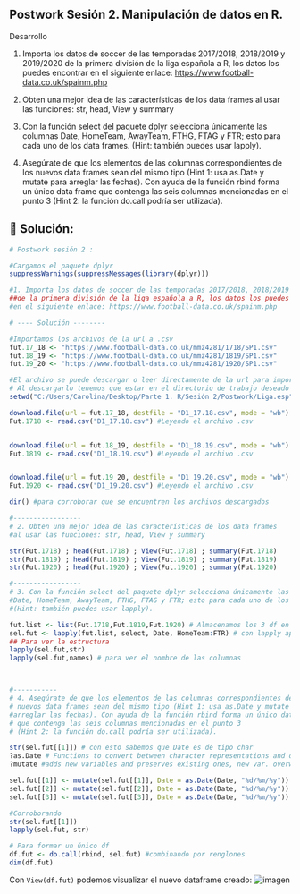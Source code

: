 ## Postwork Sesión 2. Manipulación de datos en R. 
Desarrollo


1.    Importa los datos de soccer de las temporadas 2017/2018, 2018/2019 y 2019/2020 de la primera división de la liga española a R, los datos los puedes encontrar en el siguiente enlace: https://www.football-data.co.uk/spainm.php

 2.   Obten una mejor idea de las características de los data frames al usar las funciones: str, head, View y summary

3.    Con la función select del paquete dplyr selecciona únicamente las columnas Date, HomeTeam, AwayTeam, FTHG, FTAG y FTR; esto para cada uno de los data frames. (Hint: también puedes usar lapply).

4.    Asegúrate de que los elementos de las columnas correspondientes de los nuevos data frames sean del mismo tipo (Hint 1: usa as.Date y mutate para arreglar las fechas). Con ayuda de la función rbind forma un único data frame que contenga las seis columnas mencionadas en el punto 3 (Hint 2: la función do.call podría ser utilizada).

## :pushpin: Solución:
```R
# Postwork sesión 2 : 

#Cargamos el paquete dplyr
suppressWarnings(suppressMessages(library(dplyr)))

#1. Importa los datos de soccer de las temporadas 2017/2018, 2018/2019 y 2019/2020
##de la primera división de la liga española a R, los datos los puedes encontrar 
#en el siguiente enlace: https://www.football-data.co.uk/spainm.php

# ---- Solución --------

#Importamos los archivos de la url a .csv
fut.17_18 <- "https://www.football-data.co.uk/mmz4281/1718/SP1.csv"
fut.18_19 <- "https://www.football-data.co.uk/mmz4281/1819/SP1.csv"
fut.19_20 <- "https://www.football-data.co.uk/mmz4281/1920/SP1.csv"

#El archivo se puede descargar o leer directamente de la url para importarlo a R
# Al descargarlo tenemos que estar en el directorio de trabajo deseado 
setwd("C:/Users/Carolina/Desktop/Parte 1. R/Sesión 2/Postwork/Liga.esp")

download.file(url = fut.17_18, destfile = "D1_17.18.csv", mode = "wb")
Fut.1718 <- read.csv("D1_17.18.csv") #Leyendo el archivo .csv


download.file(url = fut.18_19, destfile = "D1_18.19.csv", mode = "wb")
Fut.1819 <- read.csv("D1_18.19.csv") #Leyendo el archivo .csv


download.file(url = fut.19_20, destfile = "D1_19.20.csv", mode = "wb")
Fut.1920 <- read.csv("D1_19.20.csv") #Leyendo el archivo .csv

dir() #para corroborar que se encuentren los archivos descargados

#-----------------
# 2. Obten una mejor idea de las características de los data frames
#al usar las funciones: str, head, View y summary

str(Fut.1718) ; head(Fut.1718) ; View(Fut.1718) ; summary(Fut.1718)
str(Fut.1819) ; head(Fut.1819) ; View(Fut.1819) ; summary(Fut.1819)
str(Fut.1920) ; head(Fut.1920) ; View(Fut.1920) ; summary(Fut.1920)

#-----------------
# 3. Con la función select del paquete dplyr selecciona únicamente las columnas 
#Date, HomeTeam, AwayTeam, FTHG, FTAG y FTR; esto para cada uno de los data frames. 
#(Hint: también puedes usar lapply).

fut.list <- list(Fut.1718,Fut.1819,Fut.1920) # Almacenamos los 3 df en una lista
sel.fut <- lapply(fut.list, select, Date, HomeTeam:FTR) # con lapply aplicamos una función a una lista
## Para ver la estructura 
lapply(sel.fut,str)
lapply(sel.fut,names) # para ver el nombre de las columnas



#-----------
# 4. Asegúrate de que los elementos de las columnas correspondientes de los 
# nuevos data frames sean del mismo tipo (Hint 1: usa as.Date y mutate para 
#arreglar las fechas). Con ayuda de la función rbind forma un único data frame 
# que contenga las seis columnas mencionadas en el punto 3
# (Hint 2: la función do.call podría ser utilizada).

str(sel.fut[[1]]) # con esto sabemos que Date es de tipo char 
?as.Date # Functions to convert between character representations and objects of class "Date"
?mutate #adds new variables and preserves existing ones, new var. overwrite existing ones. 

sel.fut[[1]] <- mutate(sel.fut[[1]], Date = as.Date(Date, "%d/%m/%y"))
sel.fut[[2]] <- mutate(sel.fut[[2]], Date = as.Date(Date, "%d/%m/%y"))
sel.fut[[3]] <- mutate(sel.fut[[3]], Date = as.Date(Date, "%d/%m/%y"))

#Corroborando
str(sel.fut[[1]])
lapply(sel.fut, str)

# Para formar un único df 
df.fut <- do.call(rbind, sel.fut) #combinando por renglones
dim(df.fut)
```
Con ``` View(df.fut) ``` podemos visualizar el nuevo dataframe creado:
![imagen](df.fut.png)
